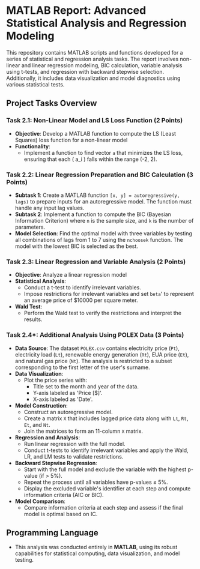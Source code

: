 # MATLAB Report: Advanced Statistical Analysis and Regression Modeling

This repository contains MATLAB scripts and functions developed for a series of statistical and regression analysis tasks. The report involves non-linear and linear regression modeling, BIC calculation, variable analysis using t-tests, and regression with backward stepwise selection. Additionally, it includes data visualization and model diagnostics using various statistical tests.

## Project Tasks Overview

### Task 2.1: Non-Linear Model and LS Loss Function (2 Points)
- **Objective**: Develop a MATLAB function to compute the LS (Least Squares) loss function for a non-linear model
- **Functionality**:
  - Implement a function to find vector `a` that minimizes the LS loss, ensuring that each \( a_i \) falls within the range (-2, 2).

### Task 2.2: Linear Regression Preparation and BIC Calculation (3 Points)
- **Subtask 1**: Create a MATLAB function `[x, y] = autoregressive(y, lags)` to prepare inputs for an autoregressive model. The function must handle any input lag values.
- **Subtask 2**: Implement a function to compute the BIC (Bayesian Information Criterion) where `n` is the sample size, and `k` is the number of parameters.
- **Model Selection**: Find the optimal model with three variables by testing all combinations of lags from 1 to 7 using the `nchoosek` function. The model with the lowest BIC is selected as the best.

### Task 2.3: Linear Regression and Variable Analysis (2 Points)
- **Objective**: Analyze a linear regression model
- **Statistical Analysis**:
  - Conduct a t-test to identify irrelevant variables.
  - Impose restrictions for irrelevant variables and set `beta`' to represent an average price of $10000 per square meter.
- **Wald Test**:
  - Perform the Wald test to verify the restrictions and interpret the results.

### Task 2.4*: Additional Analysis Using POLEX Data (3 Points)
- **Data Source**: The dataset `POLEX.csv` contains electricity price (`Pt`), electricity load (`Lt`), renewable energy generation (`Rt`), EUA price (`Et`), and natural gas price (`Nt`). The analysis is restricted to a subset corresponding to the first letter of the user's surname.
- **Data Visualization**:
  - Plot the price series with:
    - Title set to the month and year of the data.
    - Y-axis labeled as 'Price [$]'.
    - X-axis labeled as 'Date'.
- **Model Construction**:
  - Construct an autoregressive model.
  - Create a matrix `X` that includes lagged price data along with `Lt`, `Rt`, `Et`, and `Nt`.
  - Join the matrices to form an 11-column `X` matrix.
- **Regression and Analysis**:
  - Run linear regression with the full model.
  - Conduct t-tests to identify irrelevant variables and apply the Wald, LR, and LM tests to validate restrictions.
- **Backward Stepwise Regression**:
  - Start with the full model and exclude the variable with the highest p-value (if > 5%).
  - Repeat the process until all variables have p-values ≤ 5%.
  - Display the excluded variable's identifier at each step and compute information criteria (AIC or BIC).
- **Model Comparison**:
  - Compare information criteria at each step and assess if the final model is optimal based on IC.

## Programming Language
- This analysis was conducted entirely in **MATLAB**, using its robust capabilities for statistical computing, data visualization, and model testing.
